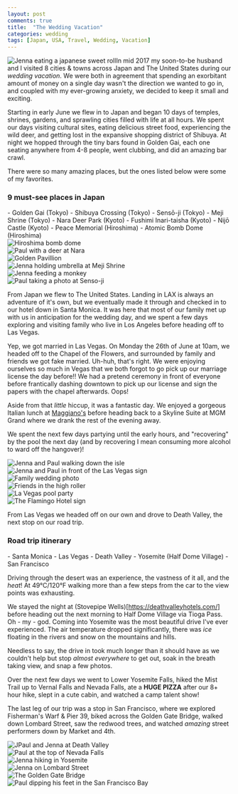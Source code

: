 ```yaml
---
layout: post
comments: true
title:  "The Wedding Vacation"
categories: wedding
tags: [Japan, USA, Travel, Wedding, Vacation]
---
```

<span class="image left"><img src="/images/wedding/japan-s01.png" alt="Jenna eating a japanese sweet roll" /></span>In mid 2017 my soon-to-be husband and I visited 8 cities & towns across Japan and The United States<!-- more --> during our *wedding vacation*. We were both in agreement that spending an exorbitant amount of money on a single day wasn't the direction we wanted to go in, and coupled with my ever-growing anxiety, we decided to keep it small and exciting.

Starting in early June we flew in to Japan and began 10 days of temples, shrines, gardens, and sprawling cities filled with life at all hours. We spent our days visiting cultural sites, eating delicious street food, experiencing the wild deer, and getting lost in the expansive shopping district of Shibuya. At night we hopped through the tiny bars found in Golden Gai, each one seating anywhere from 4-8 people, went clubbing, and did an amazing bar crawl.

There were so many amazing places, but the ones listed below were some of my favorites.

<h3>9 must-see places in Japan</h3>
- Golden Gai (Tokyo)
- Shibuya Crossing (Tokyo)
- Sensō-ji (Tokyo)
- Meji Shrine (Tokyo)
- Nara Deer Park (Kyoto)
- Fushimi Inari-taisha (Kyoto)
- Nijō Castle (Kyoto)
- Peace Memorial (Hiroshima)
- Atomic Bomb Dome (Hiroshima)

<div class="box alt">
<div class="row uniform">
<div class="4u"><span class="image fit"><img src="/images/wedding/japan02.png" alt="Hiroshima bomb dome" /></span></div>
<div class="4u"><span class="image fit"><img src="/images/wedding/japan03.png" alt="Paul with a deer at Nara" /></span></div>
<div class="4u$"><span class="image fit"><img src="/images/wedding/japan04.png" alt="Golden Pavillion" /></span></div>
<div class="4u"><span class="image fit"><img src="/images/wedding/japan05.png" alt="Jenna holding umbrella at Meji Shrine" /></span></div>
<div class="4u"><span class="image fit"><img src="/images/wedding/japan06.png" alt="Jenna feeding a monkey" /></span></div>
<div class="4u$"><span class="image fit"><img src="/images/wedding/japan07.png" alt="Paul taking a photo at Senso-ji" /></span></div>
</div>
</div>

From Japan we flew to The United States. Landing in LAX is always an adventure of it's own, but we eventually made it through and checked in to our hotel down in Santa Monica. It was here that most of our family met up with us in anticipation for the wedding day, and we spent a few days exploring and visiting family who live in Los Angeles before heading off to Las Vegas.

Yep, we got married in Las Vegas. On Monday the 26th of June at 10am, we headed off to the Chapel of the Flowers, and surrounded by family and friends we got fake married. Uh-huh, that's right. We were enjoying ourselves so much in Vegas that we both forgot to go pick up our marriage license the day before!! We had a pretend ceremony in front of everyone before frantically dashing downtown to pick up our license and sign the papers with the chapel afterwards. Oops!

Aside from that *little* hiccup, it was a fantastic day. We enjoyed a gorgeous Italian lunch at [Maggiano's](https://www.maggianos.com/) before heading back to a Skyline Suite at MGM Grand where we drank the rest of the evening away.

We spent the next few days partying until the early hours, and "recovering" by the pool the next day (and by recovering I mean consuming more alcohol to ward off the hangover)!

<div class="box alt">
<div class="row uniform">
<div class="4u"><span class="image fit"><img src="/images/wedding/vegas01.png" alt="Jenna and Paul walking down the isle" /></span></div>
<div class="4u"><span class="image fit"><img src="/images/wedding/vegas02.png" alt="Jenna and Paul in front of the Las Vegas sign" /></span></div>
<div class="4u$"><span class="image fit"><img src="/images/wedding/vegas03.png" alt="Family wedding photo" /></span></div>
<div class="4u"><span class="image fit"><img src="/images/wedding/vegas04.png" alt="Friends in the high roller" /></span></div>
<div class="4u"><span class="image fit"><img src="/images/wedding/vegas05.png" alt="La Vegas pool party" /></span></div>
<div class="4u$"><span class="image fit"><img src="/images/wedding/vegas06.png" alt="The Flamingo Hotel sign" /></span></div>
</div>
</div>

From Las Vegas we headed off on our own and drove to Death Valley, the next stop on our road trip.

<h3>Road trip itinerary</h3>
- Santa Monica
- Las Vegas
- Death Valley
- Yosemite (Half Dome Village)
- San Francisco

Driving through the desert was an experience, the vastness of it all, and the *heat*! At 49°C/120°F walking more than a few steps from the car to the view points was exhausting.

We stayed the night at (Stovepipe Wells)[https://deathvalleyhotels.com/] before heading out the next morning to Half Dome Village via Tioga Pass. Oh - my - god. Coming into Yosemite was the most beautiful drive I've ever experienced. The air temperature dropped significantly, there was *ice* floating in the rivers and snow on the mountains and hills.

Needless to say, the drive in took much longer than it should have as we couldn't help but stop *almost everywhere* to get out, soak in the breath taking view, and snap a few photos.

Over the next few days we went to Lower Yosemite Falls, hiked the Mist Trail up to Vernal Falls and Nevada Falls, ate a **HUGE PIZZA** after our 8+ hour hike, slept in a cute cabin, and watched a camp talent show!

The last leg of our trip was a stop in San Francisco, where we explored Fisherman's Warf & Pier 39, biked across the Golden Gate Bridge, walked down Lombard Street, saw the redwood trees, and watched *amazing* street performers down by Market and 4th.

<div class="box alt">
<div class="row uniform">
<div class="4u"><span class="image fit"><img src="/images/wedding/rt01.png" alt="JPaul and Jenna at Death Valley" /></span></div>
<div class="4u"><span class="image fit"><img src="/images/wedding/rt02.png" alt="Paul at the top of Nevada Falls" /></span></div>
<div class="4u$"><span class="image fit"><img src="/images/wedding/rt03.png" alt="Jenna hiking in Yosemite" /></span></div>
<div class="4u"><span class="image fit"><img src="/images/wedding/rt04.png" alt="Jenna on Lombard Street" /></span></div>
<div class="4u"><span class="image fit"><img src="/images/wedding/rt05.png" alt="The Golden Gate Bridge" /></span></div>
<div class="4u$"><span class="image fit"><img src="/images/wedding/rt06.png" alt="Paul dipping his feet in the San Francisco Bay" /></span></div>
</div>
</div>
